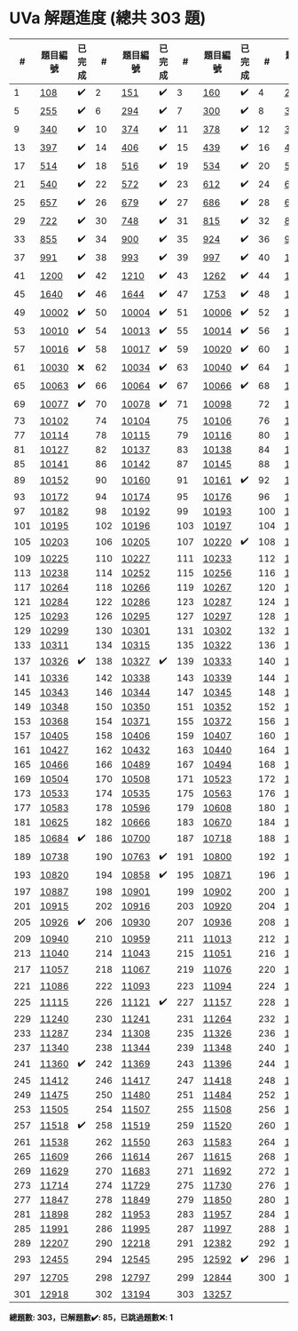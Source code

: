 # UVa 解題進度 (總共 303 題)

| # |題目編號|已完成| # |題目編號|已完成| # |題目編號|已完成| # |題目編號|已完成|
|---|-----------|----------|---|-----------|----------|---|-----------|----------|---|-----------|----------|
| 1 |   <a href="https://onlinejudge.org/external/1/108.pdf" target="_blank">108</a>   |  ✔️  | 2 |   <a href="https://onlinejudge.org/external/1/151.pdf" target="_blank">151</a>   |  ✔️  | 3 |   <a href="https://onlinejudge.org/external/1/160.pdf" target="_blank">160</a>   |  ✔️  | 4 |   <a href="https://onlinejudge.org/external/2/245.pdf" target="_blank">245</a>   |  ✔️  |
| 5 |   <a href="https://onlinejudge.org/external/2/255.pdf" target="_blank">255</a>   |  ✔️  | 6 |   <a href="https://onlinejudge.org/external/2/294.pdf" target="_blank">294</a>   |  ✔️  | 7 |   <a href="https://onlinejudge.org/external/3/300.pdf" target="_blank">300</a>   |  ✔️  | 8 |   <a href="https://onlinejudge.org/external/3/337.pdf" target="_blank">337</a>   |  ✔️  |
| 9 |   <a href="https://onlinejudge.org/external/3/340.pdf" target="_blank">340</a>   |  ✔️  | 10 |   <a href="https://onlinejudge.org/external/3/374.pdf" target="_blank">374</a>   |  ✔️  | 11 |   <a href="https://onlinejudge.org/external/3/378.pdf" target="_blank">378</a>   |  ✔️  | 12 |   <a href="https://onlinejudge.org/external/3/380.pdf" target="_blank">380</a>   |  ✔️  |
| 13 |   <a href="https://onlinejudge.org/external/3/397.pdf" target="_blank">397</a>   |  ✔️  | 14 |   <a href="https://onlinejudge.org/external/4/406.pdf" target="_blank">406</a>   |  ✔️  | 15 |   <a href="https://onlinejudge.org/external/4/439.pdf" target="_blank">439</a>   |  ✔️  | 16 |   <a href="https://onlinejudge.org/external/4/495.pdf" target="_blank">495</a>   |  ✔️  |
| 17 |   <a href="https://onlinejudge.org/external/5/514.pdf" target="_blank">514</a>   |  ✔️  | 18 |   <a href="https://onlinejudge.org/external/5/516.pdf" target="_blank">516</a>   |  ✔️  | 19 |   <a href="https://onlinejudge.org/external/5/534.pdf" target="_blank">534</a>   |  ✔️  | 20 |   <a href="https://onlinejudge.org/external/5/536.pdf" target="_blank">536</a>   |  ✔️  |
| 21 |   <a href="https://onlinejudge.org/external/5/540.pdf" target="_blank">540</a>   |  ✔️  | 22 |   <a href="https://onlinejudge.org/external/5/572.pdf" target="_blank">572</a>   |  ✔️  | 23 |   <a href="https://onlinejudge.org/external/6/612.pdf" target="_blank">612</a>   |  ✔️  | 24 |   <a href="https://onlinejudge.org/external/6/615.pdf" target="_blank">615</a>   |  ✔️  |
| 25 |   <a href="https://onlinejudge.org/external/6/657.pdf" target="_blank">657</a>   |  ✔️  | 26 |   <a href="https://onlinejudge.org/external/6/679.pdf" target="_blank">679</a>   |  ✔️  | 27 |   <a href="https://onlinejudge.org/external/6/686.pdf" target="_blank">686</a>   |  ✔️  | 28 |   <a href="https://onlinejudge.org/external/6/696.pdf" target="_blank">696</a>   |  ✔️  |
| 29 |   <a href="https://onlinejudge.org/external/7/722.pdf" target="_blank">722</a>   |  ✔️  | 30 |   <a href="https://onlinejudge.org/external/7/748.pdf" target="_blank">748</a>   |  ✔️  | 31 |   <a href="https://onlinejudge.org/external/8/815.pdf" target="_blank">815</a>   |  ✔️  | 32 |   <a href="https://onlinejudge.org/external/8/821.pdf" target="_blank">821</a>   |  ✔️  |
| 33 |   <a href="https://onlinejudge.org/external/8/855.pdf" target="_blank">855</a>   |  ✔️  | 34 |   <a href="https://onlinejudge.org/external/9/900.pdf" target="_blank">900</a>   |  ✔️  | 35 |   <a href="https://onlinejudge.org/external/9/924.pdf" target="_blank">924</a>   |  ✔️  | 36 |   <a href="https://onlinejudge.org/external/9/967.pdf" target="_blank">967</a>   |  ✔️  |
| 37 |   <a href="https://onlinejudge.org/external/9/991.pdf" target="_blank">991</a>   |  ✔️  | 38 |   <a href="https://onlinejudge.org/external/9/993.pdf" target="_blank">993</a>   |  ✔️  | 39 |   <a href="https://onlinejudge.org/external/9/997.pdf" target="_blank">997</a>   |  ✔️  | 40 |   <a href="https://onlinejudge.org/external/11/1118.pdf" target="_blank">1118</a>   |  ✔️  |
| 41 |   <a href="https://onlinejudge.org/external/12/1200.pdf" target="_blank">1200</a>   |  ✔️  | 42 |   <a href="https://onlinejudge.org/external/12/1210.pdf" target="_blank">1210</a>   |  ✔️  | 43 |   <a href="https://onlinejudge.org/external/12/1262.pdf" target="_blank">1262</a>   |  ✔️  | 44 |   <a href="https://onlinejudge.org/external/13/1316.pdf" target="_blank">1316</a>   |  ✔️  |
| 45 |   <a href="https://onlinejudge.org/external/16/1640.pdf" target="_blank">1640</a>   |  ✔️  | 46 |   <a href="https://onlinejudge.org/external/16/1644.pdf" target="_blank">1644</a>   |  ✔️  | 47 |   <a href="https://onlinejudge.org/external/17/1753.pdf" target="_blank">1753</a>   |  ✔️  | 48 |   <a href="https://onlinejudge.org/external/100/10001.pdf" target="_blank">10001</a>   |  ✔️  |
| 49 |   <a href="https://onlinejudge.org/external/100/10002.pdf" target="_blank">10002</a>   |  ✔️  | 50 |   <a href="https://onlinejudge.org/external/100/10004.pdf" target="_blank">10004</a>   |  ✔️  | 51 |   <a href="https://onlinejudge.org/external/100/10006.pdf" target="_blank">10006</a>   |  ✔️  | 52 |   <a href="https://onlinejudge.org/external/100/10009.pdf" target="_blank">10009</a>   |  ✔️  |
| 53 |   <a href="https://onlinejudge.org/external/100/10010.pdf" target="_blank">10010</a>   |  ✔️  | 54 |   <a href="https://onlinejudge.org/external/100/10013.pdf" target="_blank">10013</a>   |  ✔️  | 55 |   <a href="https://onlinejudge.org/external/100/10014.pdf" target="_blank">10014</a>   |  ✔️  | 56 |   <a href="https://onlinejudge.org/external/100/10015.pdf" target="_blank">10015</a>   |  ✔️  |
| 57 |   <a href="https://onlinejudge.org/external/100/10016.pdf" target="_blank">10016</a>   |  ✔️  | 58 |   <a href="https://onlinejudge.org/external/100/10017.pdf" target="_blank">10017</a>   |  ✔️  | 59 |   <a href="https://onlinejudge.org/external/100/10020.pdf" target="_blank">10020</a>   |  ✔️  | 60 |   <a href="https://onlinejudge.org/external/100/10028.pdf" target="_blank">10028</a>   |  ✔️  |
| 61 |   <a href="https://onlinejudge.org/external/100/10030.pdf" target="_blank">10030</a>   |  ❌  | 62 |   <a href="https://onlinejudge.org/external/100/10034.pdf" target="_blank">10034</a>   |  ✔️  | 63 |   <a href="https://onlinejudge.org/external/100/10040.pdf" target="_blank">10040</a>   |  ✔️  | 64 |   <a href="https://onlinejudge.org/external/100/10060.pdf" target="_blank">10060</a>   |  ✔️  |
| 65 |   <a href="https://onlinejudge.org/external/100/10063.pdf" target="_blank">10063</a>   |  ✔️  | 66 |   <a href="https://onlinejudge.org/external/100/10064.pdf" target="_blank">10064</a>   |  ✔️  | 67 |   <a href="https://onlinejudge.org/external/100/10066.pdf" target="_blank">10066</a>   |  ✔️  | 68 |   <a href="https://onlinejudge.org/external/100/10070.pdf" target="_blank">10070</a>   |  ✔️  |
| 69 |   <a href="https://onlinejudge.org/external/100/10077.pdf" target="_blank">10077</a>   |  ✔️  | 70 |   <a href="https://onlinejudge.org/external/100/10078.pdf" target="_blank">10078</a>   |  ✔️  | 71 |   <a href="https://onlinejudge.org/external/100/10098.pdf" target="_blank">10098</a>   |    | 72 |   <a href="https://onlinejudge.org/external/101/10100.pdf" target="_blank">10100</a>   |    |
| 73 |   <a href="https://onlinejudge.org/external/101/10102.pdf" target="_blank">10102</a>   |    | 74 |   <a href="https://onlinejudge.org/external/101/10104.pdf" target="_blank">10104</a>   |    | 75 |   <a href="https://onlinejudge.org/external/101/10106.pdf" target="_blank">10106</a>   |    | 76 |   <a href="https://onlinejudge.org/external/101/10110.pdf" target="_blank">10110</a>   |    |
| 77 |   <a href="https://onlinejudge.org/external/101/10114.pdf" target="_blank">10114</a>   |    | 78 |   <a href="https://onlinejudge.org/external/101/10115.pdf" target="_blank">10115</a>   |    | 79 |   <a href="https://onlinejudge.org/external/101/10116.pdf" target="_blank">10116</a>   |    | 80 |   <a href="https://onlinejudge.org/external/101/10125.pdf" target="_blank">10125</a>   |    |
| 81 |   <a href="https://onlinejudge.org/external/101/10127.pdf" target="_blank">10127</a>   |    | 82 |   <a href="https://onlinejudge.org/external/101/10137.pdf" target="_blank">10137</a>   |    | 83 |   <a href="https://onlinejudge.org/external/101/10138.pdf" target="_blank">10138</a>   |    | 84 |   <a href="https://onlinejudge.org/external/101/10140.pdf" target="_blank">10140</a>   |    |
| 85 |   <a href="https://onlinejudge.org/external/101/10141.pdf" target="_blank">10141</a>   |    | 86 |   <a href="https://onlinejudge.org/external/101/10142.pdf" target="_blank">10142</a>   |    | 87 |   <a href="https://onlinejudge.org/external/101/10145.pdf" target="_blank">10145</a>   |    | 88 |   <a href="https://onlinejudge.org/external/101/10146.pdf" target="_blank">10146</a>   |    |
| 89 |   <a href="https://onlinejudge.org/external/101/10152.pdf" target="_blank">10152</a>   |    | 90 |   <a href="https://onlinejudge.org/external/101/10160.pdf" target="_blank">10160</a>   |    | 91 |   <a href="https://onlinejudge.org/external/101/10161.pdf" target="_blank">10161</a>   |  ✔️  | 92 |   <a href="https://onlinejudge.org/external/101/10167.pdf" target="_blank">10167</a>   |    |
| 93 |   <a href="https://onlinejudge.org/external/101/10172.pdf" target="_blank">10172</a>   |    | 94 |   <a href="https://onlinejudge.org/external/101/10174.pdf" target="_blank">10174</a>   |    | 95 |   <a href="https://onlinejudge.org/external/101/10176.pdf" target="_blank">10176</a>   |    | 96 |   <a href="https://onlinejudge.org/external/101/10180.pdf" target="_blank">10180</a>   |    |
| 97 |   <a href="https://onlinejudge.org/external/101/10182.pdf" target="_blank">10182</a>   |    | 98 |   <a href="https://onlinejudge.org/external/101/10192.pdf" target="_blank">10192</a>   |    | 99 |   <a href="https://onlinejudge.org/external/101/10193.pdf" target="_blank">10193</a>   |    | 100 |   <a href="https://onlinejudge.org/external/101/10194.pdf" target="_blank">10194</a>   |    |
| 101 |   <a href="https://onlinejudge.org/external/101/10195.pdf" target="_blank">10195</a>   |    | 102 |   <a href="https://onlinejudge.org/external/101/10196.pdf" target="_blank">10196</a>   |    | 103 |   <a href="https://onlinejudge.org/external/101/10197.pdf" target="_blank">10197</a>   |    | 104 |   <a href="https://onlinejudge.org/external/102/10200.pdf" target="_blank">10200</a>   |    |
| 105 |   <a href="https://onlinejudge.org/external/102/10203.pdf" target="_blank">10203</a>   |    | 106 |   <a href="https://onlinejudge.org/external/102/10205.pdf" target="_blank">10205</a>   |    | 107 |   <a href="https://onlinejudge.org/external/102/10220.pdf" target="_blank">10220</a>   |  ✔️  | 108 |   <a href="https://onlinejudge.org/external/102/10223.pdf" target="_blank">10223</a>   |    |
| 109 |   <a href="https://onlinejudge.org/external/102/10225.pdf" target="_blank">10225</a>   |    | 110 |   <a href="https://onlinejudge.org/external/102/10227.pdf" target="_blank">10227</a>   |    | 111 |   <a href="https://onlinejudge.org/external/102/10233.pdf" target="_blank">10233</a>   |    | 112 |   <a href="https://onlinejudge.org/external/102/10236.pdf" target="_blank">10236</a>   |    |
| 113 |   <a href="https://onlinejudge.org/external/102/10238.pdf" target="_blank">10238</a>   |    | 114 |   <a href="https://onlinejudge.org/external/102/10252.pdf" target="_blank">10252</a>   |    | 115 |   <a href="https://onlinejudge.org/external/102/10256.pdf" target="_blank">10256</a>   |    | 116 |   <a href="https://onlinejudge.org/external/102/10263.pdf" target="_blank">10263</a>   |    |
| 117 |   <a href="https://onlinejudge.org/external/102/10264.pdf" target="_blank">10264</a>   |    | 118 |   <a href="https://onlinejudge.org/external/102/10266.pdf" target="_blank">10266</a>   |    | 119 |   <a href="https://onlinejudge.org/external/102/10267.pdf" target="_blank">10267</a>   |    | 120 |   <a href="https://onlinejudge.org/external/102/10283.pdf" target="_blank">10283</a>   |    |
| 121 |   <a href="https://onlinejudge.org/external/102/10284.pdf" target="_blank">10284</a>   |    | 122 |   <a href="https://onlinejudge.org/external/102/10286.pdf" target="_blank">10286</a>   |    | 123 |   <a href="https://onlinejudge.org/external/102/10287.pdf" target="_blank">10287</a>   |    | 124 |   <a href="https://onlinejudge.org/external/102/10289.pdf" target="_blank">10289</a>   |    |
| 125 |   <a href="https://onlinejudge.org/external/102/10293.pdf" target="_blank">10293</a>   |    | 126 |   <a href="https://onlinejudge.org/external/102/10295.pdf" target="_blank">10295</a>   |    | 127 |   <a href="https://onlinejudge.org/external/102/10297.pdf" target="_blank">10297</a>   |    | 128 |   <a href="https://onlinejudge.org/external/102/10298.pdf" target="_blank">10298</a>   |    |
| 129 |   <a href="https://onlinejudge.org/external/102/10299.pdf" target="_blank">10299</a>   |    | 130 |   <a href="https://onlinejudge.org/external/103/10301.pdf" target="_blank">10301</a>   |    | 131 |   <a href="https://onlinejudge.org/external/103/10302.pdf" target="_blank">10302</a>   |    | 132 |   <a href="https://onlinejudge.org/external/103/10305.pdf" target="_blank">10305</a>   |    |
| 133 |   <a href="https://onlinejudge.org/external/103/10311.pdf" target="_blank">10311</a>   |    | 134 |   <a href="https://onlinejudge.org/external/103/10315.pdf" target="_blank">10315</a>   |    | 135 |   <a href="https://onlinejudge.org/external/103/10322.pdf" target="_blank">10322</a>   |    | 136 |   <a href="https://onlinejudge.org/external/103/10325.pdf" target="_blank">10325</a>   |    |
| 137 |   <a href="https://onlinejudge.org/external/103/10326.pdf" target="_blank">10326</a>   |  ✔️  | 138 |   <a href="https://onlinejudge.org/external/103/10327.pdf" target="_blank">10327</a>   |  ✔️  | 139 |   <a href="https://onlinejudge.org/external/103/10333.pdf" target="_blank">10333</a>   |    | 140 |   <a href="https://onlinejudge.org/external/103/10334.pdf" target="_blank">10334</a>   |  ✔️  |
| 141 |   <a href="https://onlinejudge.org/external/103/10336.pdf" target="_blank">10336</a>   |    | 142 |   <a href="https://onlinejudge.org/external/103/10338.pdf" target="_blank">10338</a>   |    | 143 |   <a href="https://onlinejudge.org/external/103/10339.pdf" target="_blank">10339</a>   |    | 144 |   <a href="https://onlinejudge.org/external/103/10341.pdf" target="_blank">10341</a>   |    |
| 145 |   <a href="https://onlinejudge.org/external/103/10343.pdf" target="_blank">10343</a>   |    | 146 |   <a href="https://onlinejudge.org/external/103/10344.pdf" target="_blank">10344</a>   |    | 147 |   <a href="https://onlinejudge.org/external/103/10345.pdf" target="_blank">10345</a>   |    | 148 |   <a href="https://onlinejudge.org/external/103/10347.pdf" target="_blank">10347</a>   |    |
| 149 |   <a href="https://onlinejudge.org/external/103/10348.pdf" target="_blank">10348</a>   |    | 150 |   <a href="https://onlinejudge.org/external/103/10350.pdf" target="_blank">10350</a>   |    | 151 |   <a href="https://onlinejudge.org/external/103/10352.pdf" target="_blank">10352</a>   |    | 152 |   <a href="https://onlinejudge.org/external/103/10360.pdf" target="_blank">10360</a>   |    |
| 153 |   <a href="https://onlinejudge.org/external/103/10368.pdf" target="_blank">10368</a>   |    | 154 |   <a href="https://onlinejudge.org/external/103/10371.pdf" target="_blank">10371</a>   |    | 155 |   <a href="https://onlinejudge.org/external/103/10372.pdf" target="_blank">10372</a>   |    | 156 |   <a href="https://onlinejudge.org/external/103/10382.pdf" target="_blank">10382</a>   |    |
| 157 |   <a href="https://onlinejudge.org/external/104/10405.pdf" target="_blank">10405</a>   |    | 158 |   <a href="https://onlinejudge.org/external/104/10406.pdf" target="_blank">10406</a>   |    | 159 |   <a href="https://onlinejudge.org/external/104/10407.pdf" target="_blank">10407</a>   |    | 160 |   <a href="https://onlinejudge.org/external/104/10408.pdf" target="_blank">10408</a>   |    |
| 161 |   <a href="https://onlinejudge.org/external/104/10427.pdf" target="_blank">10427</a>   |    | 162 |   <a href="https://onlinejudge.org/external/104/10432.pdf" target="_blank">10432</a>   |    | 163 |   <a href="https://onlinejudge.org/external/104/10440.pdf" target="_blank">10440</a>   |    | 164 |   <a href="https://onlinejudge.org/external/104/10450.pdf" target="_blank">10450</a>   |    |
| 165 |   <a href="https://onlinejudge.org/external/104/10466.pdf" target="_blank">10466</a>   |    | 166 |   <a href="https://onlinejudge.org/external/104/10489.pdf" target="_blank">10489</a>   |    | 167 |   <a href="https://onlinejudge.org/external/104/10494.pdf" target="_blank">10494</a>   |    | 168 |   <a href="https://onlinejudge.org/external/104/10497.pdf" target="_blank">10497</a>   |    |
| 169 |   <a href="https://onlinejudge.org/external/105/10504.pdf" target="_blank">10504</a>   |    | 170 |   <a href="https://onlinejudge.org/external/105/10508.pdf" target="_blank">10508</a>   |    | 171 |   <a href="https://onlinejudge.org/external/105/10523.pdf" target="_blank">10523</a>   |    | 172 |   <a href="https://onlinejudge.org/external/105/10527.pdf" target="_blank">10527</a>   |    |
| 173 |   <a href="https://onlinejudge.org/external/105/10533.pdf" target="_blank">10533</a>   |    | 174 |   <a href="https://onlinejudge.org/external/105/10535.pdf" target="_blank">10535</a>   |    | 175 |   <a href="https://onlinejudge.org/external/105/10563.pdf" target="_blank">10563</a>   |    | 176 |   <a href="https://onlinejudge.org/external/105/10579.pdf" target="_blank">10579</a>   |    |
| 177 |   <a href="https://onlinejudge.org/external/105/10583.pdf" target="_blank">10583</a>   |    | 178 |   <a href="https://onlinejudge.org/external/105/10596.pdf" target="_blank">10596</a>   |    | 179 |   <a href="https://onlinejudge.org/external/106/10608.pdf" target="_blank">10608</a>   |    | 180 |   <a href="https://onlinejudge.org/external/106/10611.pdf" target="_blank">10611</a>   |    |
| 181 |   <a href="https://onlinejudge.org/external/106/10625.pdf" target="_blank">10625</a>   |    | 182 |   <a href="https://onlinejudge.org/external/106/10666.pdf" target="_blank">10666</a>   |    | 183 |   <a href="https://onlinejudge.org/external/106/10670.pdf" target="_blank">10670</a>   |    | 184 |   <a href="https://onlinejudge.org/external/106/10673.pdf" target="_blank">10673</a>   |    |
| 185 |   <a href="https://onlinejudge.org/external/106/10684.pdf" target="_blank">10684</a>   |  ✔️  | 186 |   <a href="https://onlinejudge.org/external/107/10700.pdf" target="_blank">10700</a>   |    | 187 |   <a href="https://onlinejudge.org/external/107/10718.pdf" target="_blank">10718</a>   |    | 188 |   <a href="https://onlinejudge.org/external/107/10730.pdf" target="_blank">10730</a>   |    |
| 189 |   <a href="https://onlinejudge.org/external/107/10738.pdf" target="_blank">10738</a>   |    | 190 |   <a href="https://onlinejudge.org/external/107/10763.pdf" target="_blank">10763</a>   |  ✔️  | 191 |   <a href="https://onlinejudge.org/external/108/10800.pdf" target="_blank">10800</a>   |    | 192 |   <a href="https://onlinejudge.org/external/108/10815.pdf" target="_blank">10815</a>   |  ✔️  |
| 193 |   <a href="https://onlinejudge.org/external/108/10820.pdf" target="_blank">10820</a>   |    | 194 |   <a href="https://onlinejudge.org/external/108/10858.pdf" target="_blank">10858</a>   |  ✔️  | 195 |   <a href="https://onlinejudge.org/external/108/10871.pdf" target="_blank">10871</a>   |    | 196 |   <a href="https://onlinejudge.org/external/108/10881.pdf" target="_blank">10881</a>   |    |
| 197 |   <a href="https://onlinejudge.org/external/108/10887.pdf" target="_blank">10887</a>   |    | 198 |   <a href="https://onlinejudge.org/external/109/10901.pdf" target="_blank">10901</a>   |    | 199 |   <a href="https://onlinejudge.org/external/109/10902.pdf" target="_blank">10902</a>   |    | 200 |   <a href="https://onlinejudge.org/external/109/10910.pdf" target="_blank">10910</a>   |    |
| 201 |   <a href="https://onlinejudge.org/external/109/10915.pdf" target="_blank">10915</a>   |    | 202 |   <a href="https://onlinejudge.org/external/109/10916.pdf" target="_blank">10916</a>   |    | 203 |   <a href="https://onlinejudge.org/external/109/10920.pdf" target="_blank">10920</a>   |    | 204 |   <a href="https://onlinejudge.org/external/109/10924.pdf" target="_blank">10924</a>   |    |
| 205 |   <a href="https://onlinejudge.org/external/109/10926.pdf" target="_blank">10926</a>   |  ✔️  | 206 |   <a href="https://onlinejudge.org/external/109/10930.pdf" target="_blank">10930</a>   |    | 207 |   <a href="https://onlinejudge.org/external/109/10936.pdf" target="_blank">10936</a>   |    | 208 |   <a href="https://onlinejudge.org/external/109/10938.pdf" target="_blank">10938</a>   |    |
| 209 |   <a href="https://onlinejudge.org/external/109/10940.pdf" target="_blank">10940</a>   |    | 210 |   <a href="https://onlinejudge.org/external/109/10959.pdf" target="_blank">10959</a>   |    | 211 |   <a href="https://onlinejudge.org/external/110/11013.pdf" target="_blank">11013</a>   |    | 212 |   <a href="https://onlinejudge.org/external/110/11039.pdf" target="_blank">11039</a>   |    |
| 213 |   <a href="https://onlinejudge.org/external/110/11040.pdf" target="_blank">11040</a>   |    | 214 |   <a href="https://onlinejudge.org/external/110/11043.pdf" target="_blank">11043</a>   |    | 215 |   <a href="https://onlinejudge.org/external/110/11051.pdf" target="_blank">11051</a>   |    | 216 |   <a href="https://onlinejudge.org/external/110/11056.pdf" target="_blank">11056</a>   |    |
| 217 |   <a href="https://onlinejudge.org/external/110/11057.pdf" target="_blank">11057</a>   |    | 218 |   <a href="https://onlinejudge.org/external/110/11067.pdf" target="_blank">11067</a>   |    | 219 |   <a href="https://onlinejudge.org/external/110/11076.pdf" target="_blank">11076</a>   |    | 220 |   <a href="https://onlinejudge.org/external/110/11078.pdf" target="_blank">11078</a>   |  ✔️  |
| 221 |   <a href="https://onlinejudge.org/external/110/11086.pdf" target="_blank">11086</a>   |    | 222 |   <a href="https://onlinejudge.org/external/110/11093.pdf" target="_blank">11093</a>   |    | 223 |   <a href="https://onlinejudge.org/external/110/11094.pdf" target="_blank">11094</a>   |    | 224 |   <a href="https://onlinejudge.org/external/110/11096.pdf" target="_blank">11096</a>   |    |
| 225 |   <a href="https://onlinejudge.org/external/111/11115.pdf" target="_blank">11115</a>   |    | 226 |   <a href="https://onlinejudge.org/external/111/11121.pdf" target="_blank">11121</a>   |  ✔️  | 227 |   <a href="https://onlinejudge.org/external/111/11157.pdf" target="_blank">11157</a>   |    | 228 |   <a href="https://onlinejudge.org/external/112/11235.pdf" target="_blank">11235</a>   |    |
| 229 |   <a href="https://onlinejudge.org/external/112/11240.pdf" target="_blank">11240</a>   |    | 230 |   <a href="https://onlinejudge.org/external/112/11241.pdf" target="_blank">11241</a>   |    | 231 |   <a href="https://onlinejudge.org/external/112/11264.pdf" target="_blank">11264</a>   |    | 232 |   <a href="https://onlinejudge.org/external/112/11286.pdf" target="_blank">11286</a>   |    |
| 233 |   <a href="https://onlinejudge.org/external/112/11287.pdf" target="_blank">11287</a>   |    | 234 |   <a href="https://onlinejudge.org/external/113/11308.pdf" target="_blank">11308</a>   |    | 235 |   <a href="https://onlinejudge.org/external/113/11326.pdf" target="_blank">11326</a>   |    | 236 |   <a href="https://onlinejudge.org/external/113/11335.pdf" target="_blank">11335</a>   |    |
| 237 |   <a href="https://onlinejudge.org/external/113/11340.pdf" target="_blank">11340</a>   |    | 238 |   <a href="https://onlinejudge.org/external/113/11344.pdf" target="_blank">11344</a>   |    | 239 |   <a href="https://onlinejudge.org/external/113/11348.pdf" target="_blank">11348</a>   |    | 240 |   <a href="https://onlinejudge.org/external/113/11350.pdf" target="_blank">11350</a>   |    |
| 241 |   <a href="https://onlinejudge.org/external/113/11360.pdf" target="_blank">11360</a>   |  ✔️  | 242 |   <a href="https://onlinejudge.org/external/113/11369.pdf" target="_blank">11369</a>   |    | 243 |   <a href="https://onlinejudge.org/external/113/11396.pdf" target="_blank">11396</a>   |    | 244 |   <a href="https://onlinejudge.org/external/114/11403.pdf" target="_blank">11403</a>   |    |
| 245 |   <a href="https://onlinejudge.org/external/114/11412.pdf" target="_blank">11412</a>   |    | 246 |   <a href="https://onlinejudge.org/external/114/11417.pdf" target="_blank">11417</a>   |    | 247 |   <a href="https://onlinejudge.org/external/114/11418.pdf" target="_blank">11418</a>   |    | 248 |   <a href="https://onlinejudge.org/external/114/11462.pdf" target="_blank">11462</a>   |    |
| 249 |   <a href="https://onlinejudge.org/external/114/11475.pdf" target="_blank">11475</a>   |    | 250 |   <a href="https://onlinejudge.org/external/114/11480.pdf" target="_blank">11480</a>   |    | 251 |   <a href="https://onlinejudge.org/external/114/11484.pdf" target="_blank">11484</a>   |    | 252 |   <a href="https://onlinejudge.org/external/114/11489.pdf" target="_blank">11489</a>   |    |
| 253 |   <a href="https://onlinejudge.org/external/115/11505.pdf" target="_blank">11505</a>   |    | 254 |   <a href="https://onlinejudge.org/external/115/11507.pdf" target="_blank">11507</a>   |    | 255 |   <a href="https://onlinejudge.org/external/115/11508.pdf" target="_blank">11508</a>   |    | 256 |   <a href="https://onlinejudge.org/external/115/11515.pdf" target="_blank">11515</a>   |    |
| 257 |   <a href="https://onlinejudge.org/external/115/11518.pdf" target="_blank">11518</a>   |  ✔️  | 258 |   <a href="https://onlinejudge.org/external/115/11519.pdf" target="_blank">11519</a>   |    | 259 |   <a href="https://onlinejudge.org/external/115/11520.pdf" target="_blank">11520</a>   |    | 260 |   <a href="https://onlinejudge.org/external/115/11536.pdf" target="_blank">11536</a>   |    |
| 261 |   <a href="https://onlinejudge.org/external/115/11538.pdf" target="_blank">11538</a>   |    | 262 |   <a href="https://onlinejudge.org/external/115/11550.pdf" target="_blank">11550</a>   |    | 263 |   <a href="https://onlinejudge.org/external/115/11583.pdf" target="_blank">11583</a>   |    | 264 |   <a href="https://onlinejudge.org/external/115/11586.pdf" target="_blank">11586</a>   |    |
| 265 |   <a href="https://onlinejudge.org/external/116/11609.pdf" target="_blank">11609</a>   |    | 266 |   <a href="https://onlinejudge.org/external/116/11614.pdf" target="_blank">11614</a>   |    | 267 |   <a href="https://onlinejudge.org/external/116/11615.pdf" target="_blank">11615</a>   |    | 268 |   <a href="https://onlinejudge.org/external/116/11616.pdf" target="_blank">11616</a>   |    |
| 269 |   <a href="https://onlinejudge.org/external/116/11629.pdf" target="_blank">11629</a>   |    | 270 |   <a href="https://onlinejudge.org/external/116/11683.pdf" target="_blank">11683</a>   |    | 271 |   <a href="https://onlinejudge.org/external/116/11692.pdf" target="_blank">11692</a>   |    | 272 |   <a href="https://onlinejudge.org/external/117/11703.pdf" target="_blank">11703</a>   |    |
| 273 |   <a href="https://onlinejudge.org/external/117/11714.pdf" target="_blank">11714</a>   |    | 274 |   <a href="https://onlinejudge.org/external/117/11729.pdf" target="_blank">11729</a>   |    | 275 |   <a href="https://onlinejudge.org/external/117/11730.pdf" target="_blank">11730</a>   |    | 276 |   <a href="https://onlinejudge.org/external/117/11742.pdf" target="_blank">11742</a>   |    |
| 277 |   <a href="https://onlinejudge.org/external/118/11847.pdf" target="_blank">11847</a>   |    | 278 |   <a href="https://onlinejudge.org/external/118/11849.pdf" target="_blank">11849</a>   |    | 279 |   <a href="https://onlinejudge.org/external/118/11850.pdf" target="_blank">11850</a>   |    | 280 |   <a href="https://onlinejudge.org/external/118/11879.pdf" target="_blank">11879</a>   |    |
| 281 |   <a href="https://onlinejudge.org/external/118/11898.pdf" target="_blank">11898</a>   |    | 282 |   <a href="https://onlinejudge.org/external/119/11953.pdf" target="_blank">11953</a>   |    | 283 |   <a href="https://onlinejudge.org/external/119/11957.pdf" target="_blank">11957</a>   |    | 284 |   <a href="https://onlinejudge.org/external/119/11960.pdf" target="_blank">11960</a>   |    |
| 285 |   <a href="https://onlinejudge.org/external/119/11991.pdf" target="_blank">11991</a>   |    | 286 |   <a href="https://onlinejudge.org/external/119/11995.pdf" target="_blank">11995</a>   |    | 287 |   <a href="https://onlinejudge.org/external/119/11997.pdf" target="_blank">11997</a>   |    | 288 |   <a href="https://onlinejudge.org/external/121/12160.pdf" target="_blank">12160</a>   |    |
| 289 |   <a href="https://onlinejudge.org/external/122/12207.pdf" target="_blank">12207</a>   |    | 290 |   <a href="https://onlinejudge.org/external/122/12218.pdf" target="_blank">12218</a>   |    | 291 |   <a href="https://onlinejudge.org/external/123/12382.pdf" target="_blank">12382</a>   |    | 292 |   <a href="https://onlinejudge.org/external/124/12406.pdf" target="_blank">12406</a>   |    |
| 293 |   <a href="https://onlinejudge.org/external/124/12455.pdf" target="_blank">12455</a>   |    | 294 |   <a href="https://onlinejudge.org/external/125/12545.pdf" target="_blank">12545</a>   |    | 295 |   <a href="https://onlinejudge.org/external/125/12592.pdf" target="_blank">12592</a>   |  ✔️  | 296 |   <a href="https://onlinejudge.org/external/126/12694.pdf" target="_blank">12694</a>   |    |
| 297 |   <a href="https://onlinejudge.org/external/127/12705.pdf" target="_blank">12705</a>   |    | 298 |   <a href="https://onlinejudge.org/external/127/12797.pdf" target="_blank">12797</a>   |    | 299 |   <a href="https://onlinejudge.org/external/128/12844.pdf" target="_blank">12844</a>   |    | 300 |   <a href="https://onlinejudge.org/external/128/12869.pdf" target="_blank">12869</a>   |  ✔️  |
| 301 |   <a href="https://onlinejudge.org/external/129/12918.pdf" target="_blank">12918</a>   |    | 302 |   <a href="https://onlinejudge.org/external/131/13194.pdf" target="_blank">13194</a>   |    | 303 |   <a href="https://onlinejudge.org/external/132/13257.pdf" target="_blank">13257</a>   |    |   |   |   |

**總題數: 303，已解題數✔️: 85，已跳過題數❌: 1**
